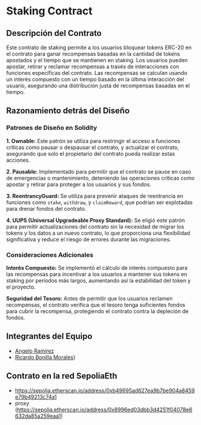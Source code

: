# Staking Contract

## Descripción del Contrato

Este contrato de staking permite a los usuarios bloquear tokens ERC-20 en el contrato para ganar recompensas basadas en la cantidad de tokens apostados y el tiempo que se mantienen en staking. Los usuarios pueden apostar, retirar y reclamar recompensas a través de interacciones con funciones específicas del contrato. Las recompensas se calculan usando un interés compuesto con un tiempo basado en la última interacción del usuario, asegurando una distribución justa de recompensas basadas en el tiempo.

## Razonamiento detrás del Diseño

### Patrones de Diseño en Solidity

**1. Ownable:** Este patrón se utiliza para restringir el acceso a funciones críticas como pausar o despausar el contrato, y actualizar el contrato, asegurando que solo el propietario del contrato pueda realizar estas acciones.

**2. Pausable:** Implementado para permitir que el contrato se pause en caso de emergencias o mantenimiento, deteniendo las operaciones críticas como apostar y retirar para proteger a los usuarios y sus fondos.

**3. ReentrancyGuard:** Se utiliza para prevenir ataques de reentrancia en funciones como `stake`, `withdraw`, y `claimReward`, que podrían ser explotadas para drenar fondos del contrato.

**4. UUPS (Universal Upgradeable Proxy Standard):** Se eligió este patrón para permitir actualizaciones del contrato sin la necesidad de migrar los tokens y los datos a un nuevo contrato, lo que proporciona una flexibilidad significativa y reduce el riesgo de errores durante las migraciones.

### Consideraciones Adicionales

**Interés Compuesto:** Se implementó el cálculo de interés compuesto para las recompensas para incentivar a los usuarios a mantener sus tokens en staking por períodos más largos, aumentando así la estabilidad del token y el proyecto.

**Seguridad del Tesoro:** Antes de permitir que los usuarios reclamen recompensas, el contrato verifica que el tesoro tenga suficientes fondos para cubrir la recompensa, protegiendo el contrato contra la depleción de fondos.

## Integrantes del Equipo

- [Angelo Ramírez](https://github.com/angeloortega)
- [Ricardo Bonilla Morales](https://github.com/richbm10)}

## Contrato en la red SepoliaEth
- https://sepolia.etherscan.io/address/0xb49695ad627ea9b7be904a8459e79b49213c74a1
- proxy (https://sepolia.etherscan.io/address/0x8996ed03dbb3d4251f04078e6632da85a259eaa1)



